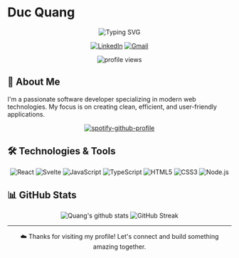 # Duc Quang

<div align="center">
  <img src="https://readme-typing-svg.herokuapp.com?font=Fira+Code&pause=1000&color=4CD696&center=true&vCenter=true&random=false&width=435&lines=Software+Developer;Web+Developer;React+%26+Svelte+Specialist" alt="Typing SVG" />
</div>

<div align="center">
  <p align="center">
    <a href="https://www.linkedin.com/in/duc-quang/"><img src="https://img.shields.io/badge/-LinkedIn-0077B5?style=for-the-badge&logo=linkedin&logoColor=white" alt="LinkedIn"/></a>
    <a href="mailto:nducquangg@gmail.com"><img src="https://img.shields.io/badge/Gmail-D14836?style=for-the-badge&logo=gmail&logoColor=white" alt="Gmail"/></a>
  </p>
  <img src="https://komarev.com/ghpvc/?username=ducquang2&label=Profile%20views&color=497F40&style=flat" alt="profile views" />
</div>

## 💫 About Me

I'm a passionate software developer specializing in modern web technologies. My focus is on creating clean, efficient, and user-friendly applications.

<!-- Spotify widget -->
<p align="center">
  <a href="https://spotify-github-profile.kittinanx.com/api/view?uid=0np3t9af3wr4kkb3cbs5pc1g7&redirect=true">
    <img src="https://spotify-github-profile.kittinanx.com/api/view?uid=0np3t9af3wr4kkb3cbs5pc1g7&cover_image=true&theme=default&show_offline=true&background_color=12451c&interchange=false&bar_color=4cd696&bar_color_cover=false" alt="spotify-github-profile" />
  </a>
</p>

## 🛠️ Technologies & Tools

<p align="center">
  <img src="https://img.shields.io/badge/React-20232A?style=for-the-badge&logo=react&logoColor=61DAFB" alt="React" />
  <img src="https://img.shields.io/badge/Svelte-4A4A55?style=for-the-badge&logo=svelte&logoColor=FF3E00" alt="Svelte" />
  <img src="https://img.shields.io/badge/JavaScript-F7DF1E?style=for-the-badge&logo=javascript&logoColor=black" alt="JavaScript" />
  <img src="https://img.shields.io/badge/TypeScript-007ACC?style=for-the-badge&logo=typescript&logoColor=white" alt="TypeScript" />
  <img src="https://img.shields.io/badge/HTML5-E34F26?style=for-the-badge&logo=html5&logoColor=white" alt="HTML5" />
  <img src="https://img.shields.io/badge/CSS3-1572B6?style=for-the-badge&logo=css3&logoColor=white" alt="CSS3" />
  <img src="https://img.shields.io/badge/Node.js-43853D?style=for-the-badge&logo=node.js&logoColor=white" alt="Node.js" />
</p>

## 📊 GitHub Stats

<p align="center">
  <img src="https://readme-stats-fawn-iota.vercel.app/api?username=ducquang2&include_all_commits=true&theme=gotham" alt="Quang's github stats" />
  <img src="https://github-readme-streak-stats-mu-plum.vercel.app?user=ducquang2&theme=gotham" alt="GitHub Streak" />
</p>

<!-- ## 🚀 Featured Projects

<div align="center">
  <a href="https://github.com/ducquang2/project-name">
    <img align="center" src="https://github-readme-stats.vercel.app/api/pin/?username=ducquang2&repo=ducquang2&theme=gotham" />
  </a>
</div>

-->

---

<p align="center">☁️ Thanks for visiting my profile! Let's connect and build something amazing together.</p>

